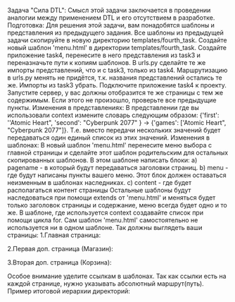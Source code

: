 Задача "Сила DTL":
Смысл этой задачи заключается в проведении аналогии между применением DTL и его отсутствием в разработке.
Подготовка:
Для решения этой задачи, вам понадобятся шаблоны и представления из предыдущего задания.
Все шаблоны из предыдущей задачи скопируйте в новую директорию templates/fourth_task.
Создайте новый шаблон 'menu.html' в директории templates/fourth_task.
Создайте приложение task4, перенесите в него представления из task3 и переназначьте пути к копиям шаблонов.
В urls.py сделайте те же импорты представлений, что и с task3, только из task4. Маршрутизацию в urls.py менять не придётся, т.к. названия представлений остались те же. Импорты из task3 убрать.
Подключите приложение task4 к проекту.
Запустите сервер, у вас должны отобразится те же страницы с тем же содержимым. Если этого не произошло, проверьте все предыдущие пункты.
Изменения в представлениях:
В представлении где вы использовали context измените словарь следующим образом: {'first': ''Atomic Heart", 'second': "Cyberpunk 2077" } -> {'games': ['Atomic Heart", "Cyberpunk 2077"]}. Т.е. вместо передачи нескольких значений будет передаваться один единый список из этих значений.
Изменения в шаблонах:
В новый шаблон 'menu.html' перенесите меню выбора с главной страницы и сделайте этот шаблон родительским для остальных скопированных шаблонов. В этом шаблоне написать блоки:
a) pagename - в который будут передаваться заголовки страниц.
b) menu - где будут написаны пункты вашего меню. Этот блок должен оставаться неизменным в шаблонах наследниках.
c) content - где будет располагаться контент страницы
Остальные шаблоны будут наследоваться при помощи extends от 'menu.html' и меняться будет только заголовок страницы и содержание, меню всегда будет одно и то же.
В шаблоне, где используется context создавайте список при помощи цикла for.
Сам шаблон 'menu.html' самостоятельно не используется ни в одном шаблоне.
Так должны выглядеть ваши страницы:
1.Главная страница:

2.Первая доп. страница (Магазин):

3.Вторая доп. страница (Корзина):

Особое внимание уделите ссылкам в шаблонах. Так как ссылки есть на каждой странице, нужно указывать абсолютный маршрут(путь).
Пример итоговой иерархии директорий:

